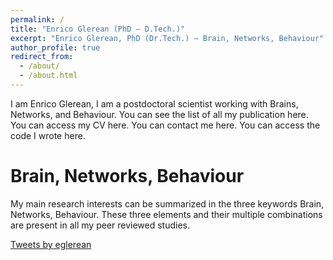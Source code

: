 ```yaml
---
permalink: /
title: "Enrico Glerean (PhD – D.Tech.)"
excerpt: "Enrico Glerean, PhD (Dr.Tech.) – Brain, Networks, Behaviour"
author_profile: true
redirect_from: 
  - /about/
  - /about.html
---
```


I am Enrico Glerean, I am a postdoctoral scientist working with Brains, Networks, and Behaviour. You can  see the list of all my publication here. You can access my CV here. You can contact me here. You can access the code I wrote here. 


Brain, Networks, Behaviour
======
My main research interests can be summarized in the three keywords Brain, Networks, Behaviour. These three elements and their multiple combinations are present in all my peer reviewed studies.

<a class="twitter-timeline" href="https://twitter.com/eglerean?ref_src=twsrc%5Etfw">Tweets by eglerean</a> <script async src="https://platform.twitter.com/widgets.js" charset="utf-8"></script>
